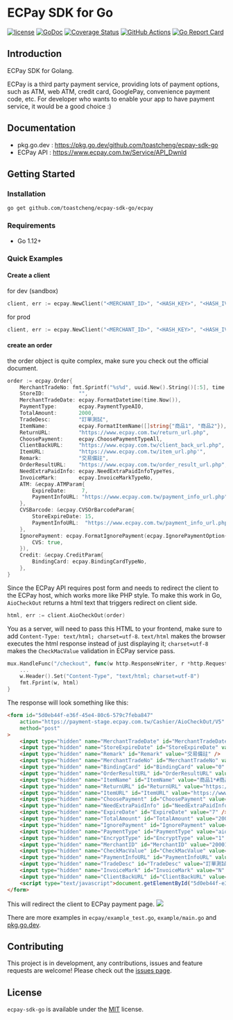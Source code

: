 # ECPay SDK for Go

[![license](https://img.shields.io/badge/license-MIT-blue)](https://github.com/toastcheng/ecpay/blob/master/LICENSE.md)
[![GoDoc](https://img.shields.io/badge/go-doc-blue)](https://pkg.go.dev/github.com/toastcheng/ecpay-sdk-go/ecpay)
[![Coverage Status](https://coveralls.io/repos/github/ToastCheng/ecpay-sdk-go/badge.svg)](https://coveralls.io/github/ToastCheng/ecpay-sdk-go)
[![GitHub Actions](https://img.shields.io/endpoint.svg?url=https%3A%2F%2Factions-badge.atrox.dev%2Ftoastcheng%2Fecpay-sdk-go%2Fbadge&style=flat-square)](https://actions-badge.atrox.dev/toastcheng/ecpay-sdk-go/goto)
[![Go Report Card](https://goreportcard.com/badge/github.com/toastcheng/ecpay-sdk-go)](https://goreportcard.com/report/github.com/toastcheng/ecpay-sdk-go)


## Introduction
ECPay SDK for Golang.

ECPay is a third party payment service, providing lots of payment options, such as ATM, web ATM, credit card, GooglePay, convenience payment code, etc.
For developer who wants to enable your app to have payment service, it would be a good choice :)

## Documentation
* pkg.go.dev : https://pkg.go.dev/github.com/toastcheng/ecpay-sdk-go
* ECPay API : https://www.ecpay.com.tw/Service/API_Dwnld

## Getting Started
### Installation
```
go get github.com/toastcheng/ecpay-sdk-go/ecpay
```

### Requirements
* Go 1.12+

### Quick Examples
#### Create a client

for dev (sandbox)
```go
client, err := ecpay.NewClient("<MERCHANT_ID>", "<HASH_KEY>", "<HASH_IV>", ecpay.WithSandbox)
```
for prod
```go
client, err := ecpay.NewClient("<MERCHANT_ID>", "<HASH_KEY>", "<HASH_IV>")
```

#### create an order
the order object is quite complex, make sure you check out the official document.
```go
order := ecpay.Order{
    MerchantTradeNo: fmt.Sprintf("%s%d", uuid.New().String()[:5], time.Now().Unix()%10000),
    StoreID:           "",
    MerchantTradeDate: ecpay.FormatDatetime(time.Now()),
    PaymentType:       ecpay.PaymentTypeAIO,
    TotalAmount:       2000,
    TradeDesc:         "訂單測試",
    ItemName:          ecpay.FormatItemName([]string{"商品1", "商品2"}),
    ReturnURL:         "https://www.ecpay.com.tw/return_url.php",
    ChoosePayment:     ecpay.ChoosePaymentTypeAll,
    ClientBackURL:     "https://www.ecpay.com.tw/client_back_url.php",
    ItemURL:           "https://www.ecpay.com.tw/item_url.php'",
    Remark:            "交易備註",
    OrderResultURL:    "https://www.ecpay.com.tw/order_result_url.php",
    NeedExtraPaidInfo: ecpay.NeedExtraPaidInfoTypeYes,
    InvoiceMark:       ecpay.InvoiceMarkTypeNo,
    ATM: &ecpay.ATMParam{
        ExpireDate:     7,
        PaymentInfoURL: "https://www.ecpay.com.tw/payment_info_url.php",
    },
    CVSBarcode: &ecpay.CVSOrBarcodeParam{
        StoreExpireDate: 15,
        PaymentInfoURL:  "https://www.ecpay.com.tw/payment_info_url.php",
    },
    IgnorePayment: ecpay.FormatIgnorePayment(ecpay.IgnorePaymentOption{
        CVS: true,
    }),
    Credit: &ecpay.CreditParam{
        BindingCard: ecpay.BindingCardTypeNo,
    },
}
```
Since the ECPay API requires post form and needs to redirect the client to the ECPay host, which works more like PHP style.
To make this work in Go, `AioCheckOut` returns a html text that triggers redirect on client side.
```go
html, err := client.AioCheckOut(order)
```
You as a server, will need to pass this HTML to your frontend, make sure to add `Content-Type: text/html; charset=utf-8`. `text/html` makes the browser executes the html response instead of just displaying it; `charset=utf-8` makes the `CheckMacValue` validation in ECPay service pass. 

```go
mux.HandleFunc("/checkout", func(w http.ResponseWriter, r *http.Request) {
    ...
    w.Header().Set("Content-Type", "text/html; charset=utf-8")
    fmt.Fprint(w, html)
}
```
The response will look something like this:
```html
<form id="5d0eb44f-e36f-45e4-80c6-579c7feba847"
    action="https://payment-stage.ecpay.com.tw/Cashier/AioCheckOut/V5"
    method="post"
>
    <input type="hidden" name="MerchantTradeDate" id="MerchantTradeDate" value="2020/09/26 23:16:49" />
    <input type="hidden" name="StoreExpireDate" id="StoreExpireDate" value="15" />
    <input type="hidden" name="Remark" id="Remark" value="交易備註" />
    <input type="hidden" name="MerchantTradeNo" id="MerchantTradeNo" value="0174e3409" />
    <input type="hidden" name="BindingCard" id="BindingCard" value="0" />
    <input type="hidden" name="OrderResultURL" id="OrderResultURL" value="https://www.ecpay.com.tw/order_result_url.php" />
    <input type="hidden" name="ItemName" id="ItemName" value="商品1*#商品2" />
    <input type="hidden" name="ReturnURL" id="ReturnURL" value="https://www.ecpay.com.tw/return_url.php" />
    <input type="hidden" name="ItemURL" id="ItemURL" value="https://www.ecpay.com.tw/item_url.php" />
    <input type="hidden" name="ChoosePayment" id="ChoosePayment" value="ALL" />
    <input type="hidden" name="NeedExtraPaidInfo" id="NeedExtraPaidInfo" value="Y" />
    <input type="hidden" name="ExpireDate" id="ExpireDate" value="7" />
    <input type="hidden" name="TotalAmount" id="TotalAmount" value="2000" />
    <input type="hidden" name="IgnorePayment" id="IgnorePayment" value="CVS" />
    <input type="hidden" name="PaymentType" id="PaymentType" value="aio" />
    <input type="hidden" name="EncryptType" id="EncryptType" value="1" />
    <input type="hidden" name="MerchantID" id="MerchantID" value="2000132" />
    <input type="hidden" name="CheckMacValue" id="CheckMacValue" value="8D48DA612C0C70B9C453D73D3C7513EC9D3600389D822DF2A00EB0639940DAFD" />
    <input type="hidden" name="PaymentInfoURL" id="PaymentInfoURL" value="https://www.ecpay.com.tw/payment_info_url.php" />
    <input type="hidden" name="TradeDesc" id="TradeDesc" value="訂單測試" />
    <input type="hidden" name="InvoiceMark" id="InvoiceMark" value="N" />
    <input type="hidden" name="ClientBackURL" id="ClientBackURL" value="https://www.ecpay.com.tw/client_back_url.php" />
    <script type="text/javascript">document.getElementById("5d0eb44f-e36f-45e4-80c6-579c7feba847").submit();</script>
</form>
```
This will redirect the client to ECPay payment page.
![](https://i.imgur.com/5QDFYdC.png)

There are more examples in `ecpay/example_test.go`, `example/main.go` and [pkg.go.dev](https://pkg.go.dev/github.com/toastcheng/ecpay-sdk-go). 

## Contributing

This project is in development, any contributions, issues and feature requests are welcome!
Please check out the [issues page](https://github.com/toastcheng/ecpay-sdk-go/issues).

## License

`ecpay-sdk-go` is available under the [MIT](https://github.com/toastcheng/ecpay-sdk-go/blob/master/LICENSE.md) license.
